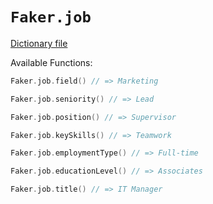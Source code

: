# `Faker.job`

[Dictionary file](../src/main/resources/locales/en/job.yml)

Available Functions:  
```kotlin
Faker.job.field() // => Marketing

Faker.job.seniority() // => Lead

Faker.job.position() // => Supervisor

Faker.job.keySkills() // => Teamwork

Faker.job.employmentType() // => Full-time

Faker.job.educationLevel() // => Associates

Faker.job.title() // => IT Manager
```
